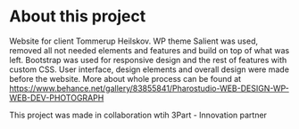 # About this project

Website for client Tommerup Heilskov. WP theme Salient was used, removed all not needed elements and features and build on top of what was left. Bootstrap was used for responsive design and the rest of features with custom CSS. User interface, design elements and overall design were made before the website. More about whole process can be found at https://www.behance.net/gallery/83855841/Pharostudio-WEB-DESIGN-WP-WEB-DEV-PHOTOGRAPH

This project was made in collaboration wtih 3Part - Innovation partner
